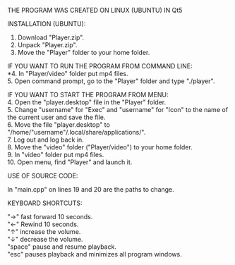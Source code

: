 THE PROGRAM WAS CREATED ON LINUX (UBUNTU) IN Qt5

INSTALLATION (UBUNTU):

1. Download "Player.zip".
2. Unpack "Player.zip".
3. Move the "Player" folder to your home folder.

IF YOU WANT TO RUN THE PROGRAM FROM COMMAND LINE:  
*4. In "Player/video" folder put mp4 files.  
5. Open command prompt, go to the "Player" folder and type "./player".  

IF YOU WANT TO START THE PROGRAM FROM MENU:  
4. Open the "player.desktop" file in the "Player" folder.  
5. Change "username" for "Exec" and "username" for "Icon" to the name of the current user and save the file.  
6. Move the file "player.desktop" to "/home/"username"/.local/share/applications/".  
7. Log out and log back in.  
8. Move the "video" folder ("Player/video") to your home folder.  
9. In "video" folder put mp4 files.  
10. Open menu, find "Player" and launch it.  

USE OF SOURCE CODE:  

In "main.cpp" on lines 19 and 20 are the paths to change.  

KEYBOARD SHORTCUTS:  

"->" fast forward 10 seconds.  
"<-" Rewind 10 seconds.  
"↑" increase the volume.  
"↓" decrease the volume.  
"space" pause and resume playback.  
"esc" pauses playback and minimizes all program windows.  

